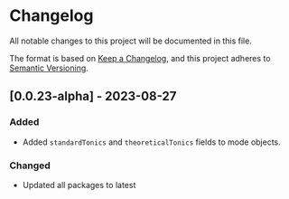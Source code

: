 # Changelog

All notable changes to this project will be documented in this file.

The format is based on [Keep a Changelog](https://keepachangelog.com/en/1.0.0/),
and this project adheres to [Semantic Versioning](https://semver.org/spec/v2.0.0.html).

## [0.0.23-alpha] - 2023-08-27
### Added
- Added `standardTonics` and `theoreticalTonics` fields to mode objects.

### Changed
- Updated all packages to latest